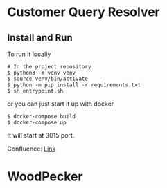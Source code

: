 # Customer Query Resolver

## Install and Run

To run it locally

````
# In the project repository
$ python3 -m venv venv
$ source venv/bin/activate
$ python -m pip install -r requirements.txt
$ sh entrypoint.sh
````
or you can just start it up with docker

````
$ docker-compose build
$ docker-compose up
````
It will start at 3015 port.


Confluence: [Link](https://curefit.atlassian.net/wiki/pages/resumedraft.action?draftId=2727870488)
# WoodPecker

